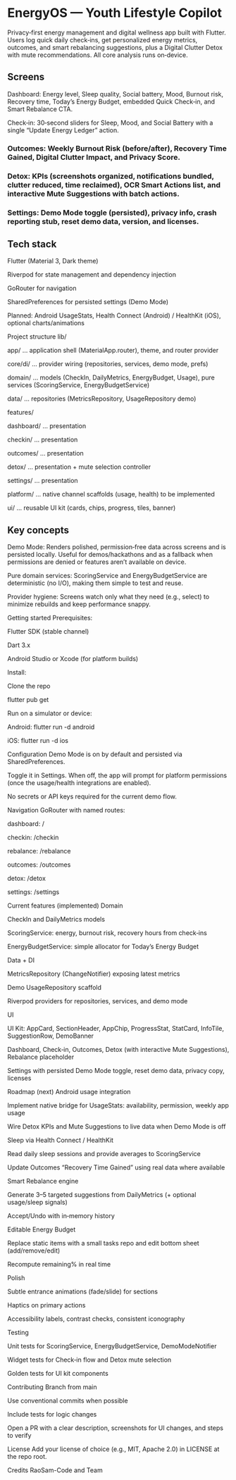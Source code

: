 # EnergyOS — Youth Lifestyle Copilot
Privacy‑first energy management and digital wellness app built with Flutter. Users log quick daily check‑ins, get personalized energy metrics, outcomes, and smart rebalancing suggestions, plus a Digital Clutter Detox with mute recommendations. All core analysis runs on‑device.

## Screens
Dashboard: Energy level, Sleep quality, Social battery, Mood, Burnout risk, Recovery time, Today’s Energy Budget, embedded Quick Check‑in, and Smart Rebalance CTA.

Check‑in: 30‑second sliders for Sleep, Mood, and Social Battery with a single “Update Energy Ledger” action.

### Outcomes: Weekly Burnout Risk (before/after), Recovery Time Gained, Digital Clutter Impact, and Privacy Score.

### Detox: KPIs (screenshots organized, notifications bundled, clutter reduced, time reclaimed), OCR Smart Actions list, and interactive Mute Suggestions with batch actions.

### Settings: Demo Mode toggle (persisted), privacy info, crash reporting stub, reset demo data, version, and licenses.

## Tech stack
Flutter (Material 3, Dark theme)

Riverpod for state management and dependency injection

GoRouter for navigation

SharedPreferences for persisted settings (Demo Mode)

Planned: Android UsageStats, Health Connect (Android) / HealthKit (iOS), optional charts/animations

Project structure
lib/

app/ … application shell (MaterialApp.router), theme, and router provider

core/di/ … provider wiring (repositories, services, demo mode, prefs)

domain/ … models (CheckIn, DailyMetrics, EnergyBudget, Usage), pure services (ScoringService, EnergyBudgetService)

data/ … repositories (MetricsRepository, UsageRepository demo)

features/

dashboard/ … presentation

checkin/ … presentation

outcomes/ … presentation

detox/ … presentation + mute selection controller

settings/ … presentation

platform/ … native channel scaffolds (usage, health) to be implemented

ui/ … reusable UI kit (cards, chips, progress, tiles, banner)

## Key concepts
Demo Mode: Renders polished, permission‑free data across screens and is persisted locally. Useful for demos/hackathons and as a fallback when permissions are denied or features aren’t available on device.

Pure domain services: ScoringService and EnergyBudgetService are deterministic (no I/O), making them simple to test and reuse.

Provider hygiene: Screens watch only what they need (e.g., select) to minimize rebuilds and keep performance snappy.

Getting started
Prerequisites:

Flutter SDK (stable channel)

Dart 3.x

Android Studio or Xcode (for platform builds)

Install:

Clone the repo

flutter pub get

Run on a simulator or device:

Android: flutter run -d android

iOS: flutter run -d ios

Configuration
Demo Mode is on by default and persisted via SharedPreferences.

Toggle it in Settings. When off, the app will prompt for platform permissions (once the usage/health integrations are enabled).

No secrets or API keys required for the current demo flow.

Navigation
GoRouter with named routes:

dashboard: /

checkin: /checkin

rebalance: /rebalance

outcomes: /outcomes

detox: /detox

settings: /settings

Current features (implemented)
Domain

CheckIn and DailyMetrics models

ScoringService: energy, burnout risk, recovery hours from check‑ins

EnergyBudgetService: simple allocator for Today’s Energy Budget

Data + DI

MetricsRepository (ChangeNotifier) exposing latest metrics

Demo UsageRepository scaffold

Riverpod providers for repositories, services, and demo mode

UI

UI Kit: AppCard, SectionHeader, AppChip, ProgressStat, StatCard, InfoTile, SuggestionRow, DemoBanner

Dashboard, Check‑in, Outcomes, Detox (with interactive Mute Suggestions), Rebalance placeholder

Settings with persisted Demo Mode toggle, reset demo data, privacy copy, licenses

Roadmap (next)
Android usage integration

Implement native bridge for UsageStats: availability, permission, weekly app usage

Wire Detox KPIs and Mute Suggestions to live data when Demo Mode is off

Sleep via Health Connect / HealthKit

Read daily sleep sessions and provide averages to ScoringService

Update Outcomes “Recovery Time Gained” using real data where available

Smart Rebalance engine

Generate 3–5 targeted suggestions from DailyMetrics (+ optional usage/sleep signals)

Accept/Undo with in‑memory history

Editable Energy Budget

Replace static items with a small tasks repo and edit bottom sheet (add/remove/edit)

Recompute remaining% in real time

Polish

Subtle entrance animations (fade/slide) for sections

Haptics on primary actions

Accessibility labels, contrast checks, consistent iconography

Testing

Unit tests for ScoringService, EnergyBudgetService, DemoModeNotifier

Widget tests for Check‑in flow and Detox mute selection

Golden tests for UI kit components

Contributing
Branch from main

Use conventional commits when possible

Include tests for logic changes

Open a PR with a clear description, screenshots for UI changes, and steps to verify

License
Add your license of choice (e.g., MIT, Apache 2.0) in LICENSE at the repo root.

Credits
RaoSam-Code and Team
